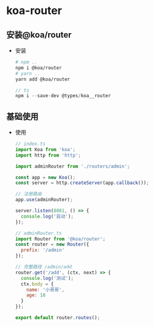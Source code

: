 # koa-router

## 安装@koa/router

  - 安装

    ```bash
    # npm ..
    npm i @koa/router
    # yarn ..
    yarn add @koa/router
    ```

    ```javascript
    // ts
    npm i --save-dev @types/koa__router
    ```

## 基础使用

  - 使用

    ```javascript
    // index.ts
    import Koa from 'koa';
    import http from 'http';

    import adminRouter from './routers/admin';

    const app = new Koa();
    const server = http.createServer(app.callback());

    // 注册路由
    app.use(adminRouter);

    server.listen(8081, () => {
      console.log('启动');
    });

    ```

    ```javascript
    // adminRouter.ts
    import Router from '@koa/router';
    const router = new Router({
      prefix: '/admin'
    });

    // 完整路径 /admin/add
    router.get('/add', (ctx, next) => {
      console.log('测试');
      ctx.body = {
        name: '小哥哥',
        age: 18
      }
    });

    export default router.routes();
    ```
